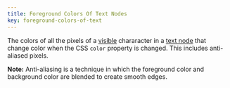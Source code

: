 ```yaml
---
title: Foreground Colors Of Text Nodes
key: foreground-colors-of-text
---
```


The colors of all the pixels of a [visible](#visible) chararacter in a [text node](https://dom.spec.whatwg.org/#text) that change color when the CSS `color` property is changed. This includes anti-aliased pixels.

**Note:** Anti-aliasing is a technique in which the foreground color and background color are blended to create smooth edges.
